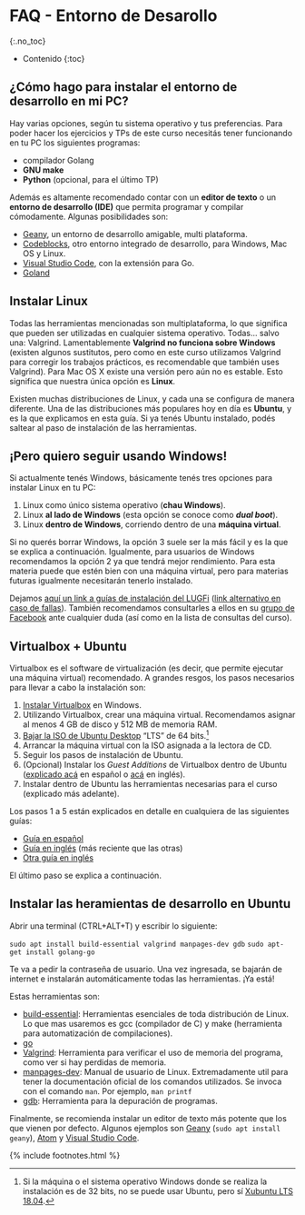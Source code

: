 # FAQ - Entorno de Desarollo
{:.no_toc}

* Contenido
{:toc}

## ¿Cómo hago para instalar el entorno de desarrollo en mi PC?

Hay varias opciones, según tu sistema operativo y tus preferencias. Para poder hacer los ejercicios y TPs de este curso necesitás tener funcionando en tu PC los siguientes programas:

*   compilador Golang
*   **GNU make**
*   **Python** (opcional, para el último TP)

Además es altamente recomendado contar con un **editor de texto** o un **entorno de desarrollo (IDE)** que permita programar y compilar cómodamente. Algunas posibilidades son:

*   [Geany](http://www.geany.org/), un entorno de desarrollo amigable, multi plataforma.
*   [Codeblocks](http://www.codeblocks.org/), otro entorno integrado de desarrollo, para Windows, Mac OS y Linux.
* 	[Visual Studio Code](https://code.visualstudio.com/), con la extensión para Go.	
* 	[Goland](https://www.jetbrains.com/go/download/)

## Instalar Linux

Todas las herramientas mencionadas son multiplataforma, lo que significa que pueden ser utilizadas en cualquier sistema operativo. Todas... salvo una: Valgrind. Lamentablemente **Valgrind no funciona sobre Windows** (existen algunos sustitutos, pero como en este curso utilizamos Valgrind para corregir los trabajos prácticos, es recomendable que también uses Valgrind). Para Mac OS X existe una versión pero aún no es estable. Esto significa que nuestra única opción es **Linux**.

Existen muchas distribuciones de Linux, y cada una se configura de manera diferente. Una de las distribuciones más populares hoy en día es **Ubuntu**, y es la que explicamos en esta guía. Si ya tenés Ubuntu instalado, podés saltear al paso de instalación de las herramientas.

## ¡Pero quiero seguir usando Windows!

Si actualmente tenés Windows, básicamente tenés tres opciones para instalar Linux en tu PC:

1.  Linux como único sistema operativo (**chau Windows**).
1.  Linux **al lado de Windows** (esta opción se conoce como **_dual boot_**).
1.  Linux **dentro de Windows**, corriendo dentro de una **máquina virtual**.

Si no querés borrar Windows, la opción 3 suele ser la más fácil y es la que se explica a continuación. Igualmente, para usuarios de Windows recomendamos la opción 2 ya que tendrá mejor rendimiento. Para esta materia puede que estén bien con una máquina virtual, pero para materias futuras igualmente necesitarán tenerlo instalado. 

Dejamos [aquí un link a guías de instalación del LUGFi](https://cloud.disroot.org/s/Wc7oMSo4jHg9Wq9) ([link alternativo en caso de fallas](https://drive.google.com/file/d/1Nj4NdHQSJGzq5sNexKBBSN--1Qni_lYQ/view?usp=sharing)). También recomendamos consultarles a ellos en su [grupo de Facebook](https://www.facebook.com/groups/lugfi) ante cualquier duda (así como en la lista de consultas del curso).

## Virtualbox + Ubuntu

Virtualbox es el software de virtualización (es decir, que permite ejecutar una máquina virtual) recomendado. A grandes resgos, los pasos necesarios para llevar a cabo la instalación son:

1.  [Instalar Virtualbox](http://www.virtualbox.org/wiki/Downloads) en Windows.
1.  Utilizando Virtualbox, crear una máquina virtual. Recomendamos asignar al menos 4 GB de disco y 512 MB de memoria RAM.
1.  [Bajar la ISO de Ubuntu Desktop](https://ubuntu.com/download/desktop) “LTS” de 64 bits.[^no32]
1.  Arrancar la máquina virtual con la ISO asignada a la lectora de CD.
1.  Seguir los pasos de instalación de Ubuntu.
1.  (Opcional) Instalar los _Guest Additions_ de Virtualbox dentro de Ubuntu ([explicado acá](http://reciclado100.blogspot.com.ar/2009/02/como-instalar-guest-additions.html) en español o [acá](http://helpdeskgeek.com/linux-tips/install-virtualbox-guest-additions-in-ubuntu/) en inglés).
1.  Instalar dentro de Ubuntu las herramientas necesarias para el curso (explicado más adelante).

Los pasos 1 a 5 están explicados en detalle en cualquiera de las siguientes guías:

*   [Guía en español](http://www.arturogoga.com/2008/02/19/linux-en-windows-con-virtual-box-ubuntu/)
*   [Guía en inglés](http://www.psychocats.net/ubuntu/virtualbox) (más reciente que las otras)
*   [Otra guía en inglés](http://aruljohn.com/info/virtualbox/)

El último paso se explica a continuación.

[^no32]: Si la máquina o el sistema operativo Windows donde se realiza la instalación es de 32 bits, no se puede usar Ubuntu, pero sí [Xubuntu LTS 18.04](https://xubuntu.org/download/).

## Instalar las heramientas de desarrollo en Ubuntu

Abrir una terminal (CTRL+ALT+T) y escribir lo siguiente:

`sudo apt install build-essential valgrind manpages-dev gdb`
`sudo apt-get install golang-go`

Te va a pedir la contraseña de usuario. Una vez ingresada, se bajarán de internet e instalarán automáticamente todas las herramientas. ¡Ya está!

Estas herramientas son:

* [build-essential](https://packages.ubuntu.com/bionic/build-essential): Herramientas esenciales de toda distribución de Linux. Lo que mas usaremos es gcc (compilador de C) y make (herramienta para automatización de compilaciones).
* [go](https://go.dev/doc/install)
* [Valgrind](http://valgrind.org/): Herramienta para verificar el uso de memoria del programa, como ver si hay perdidas de memoria.
* [manpages-dev](http://man7.org/linux/man-pages/man1/intro.1.html): Manual de usuario de Linux. Extremadamente util para tener la documentación oficial de los comandos utilizados. Se invoca con el comando `man`. Por ejemplo, `man printf`
* [gdb](https://www.gnu.org/software/gdb/): Herramienta para la depuración de programas.

Finalmente, se recomienda instalar un editor de texto más potente que los que vienen por defecto. Algunos ejemplos son [Geany](https://www.geany.org/) (`sudo apt install geany`), [Atom](https://atom.io/) y [Visual Studio Code](https://code.visualstudio.com/).

{% include footnotes.html %}
